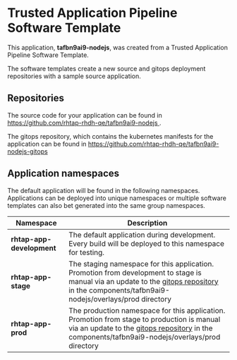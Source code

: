 # Trusted Application Pipeline Software Template

This application, **tafbn9ai9-nodejs**, was created from a Trusted Application Pipeline Software Template.

The software templates create a new source and gitops deployment repositories with a sample source application. 

## Repositories

The source code for your application can be found in [https://github.com/rhtap-rhdh-qe/tafbn9ai9-nodejs ](https://github.com/rhtap-rhdh-qe/tafbn9ai9-nodejs ).
 
The gitops repository, which contains the kubernetes manifests for the application can be found in 
[https://github.com/rhtap-rhdh-qe/tafbn9ai9-nodejs-gitops ](https://github.com/rhtap-rhdh-qe/tafbn9ai9-nodejs-gitops ) 

## Application namespaces 

The default application will be found in the following namespaces. Applications can be deployed into unique namespaces or multiple software templates can also bet generated into the same group namespaces.  

|  Namespace   |  Description   |  
| -------- | -------- |   
| **rhtap-app-development** | The default application during development. Every build will be deployed to this namespace for testing. | 
| **rhtap-app-stage** | The staging namespace for this application. Promotion from development to stage is manual via an update to the [gitops repository](https://github.com/rhtap-rhdh-qe/tafbn9ai9-nodejs-gitops ) in the components/tafbn9ai9-nodejs/overlays/prod directory |  
| **rhtap-app-prod** | The production namespace for this application. Promotion from stage to production is manual via an update to the [gitops repository](https://github.com/rhtap-rhdh-qe/tafbn9ai9-nodejs-gitops ) in the components/tafbn9ai9-nodejs/overlays/prod directory | 